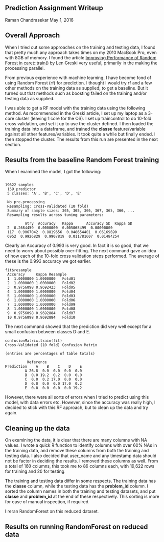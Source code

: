 Prediction Assignment Writeup
-----------------------------

Raman Chandrasekar
May 1, 2016



## Overall Approach

When I tried out some approaches on the training and testing data, I found that pretty much any approach takes times on my 2010 MacBook Pro, even with 8GB of memory. I found the article [Improving Performance of Random Forest in caret::train()](https://github.com/lgreski/datasciencectacontent/blob/master/markdown/pml-randomForestPerformance.md) by Len Greski very useful,  primarily in the making the processing parallel.

From previous experience with machine learning, I have become fond of using Random Forest (rf) for prediction.  I thought I would try rf and a few other methods on the training data as supplied, to get a baseline. But it turned out that methods such as boosting failed on the training and/or testing data as supplied.

I was able to get a RF model with the training data using the following method. As recommended in the Greski article, I set up my laptop as a 3-core cluster (leaving 1 core for the OS). I set up traincontrol to do 10-fold cross validation, and set it up to use the cluster defined. I then loaded the training data into a dataframe, and trained the **classe** feature/variable against all other features/variables. It took quite a while but finally ended. I then stopped the cluster. The results from this run are presented in the next section.


## Results from the baseline Random Forest training

When I examined the model, I got the following:

```Random Forest 
 
19622 samples
 159 predictor
 5 classes: 'A', 'B', 'C', 'D', 'E' 
 
 No pre-processing
 Resampling: Cross-Validated (10 fold) 
 Summary of sample sizes: 365, 365, 366, 367, 365, 366, ... 
 Resampling results across tuning parameters:
         
         mtry  Accuracy   Kappa      Accuracy SD  Kappa SD  
 2  0.2684459  0.0000000  0.005065499  0.00000000
 117  0.9067042  0.8819656  0.048654401  0.06169690
 6952  0.9926829  0.9907819  0.011781607  0.01484254
```

Clearly an Accuracy of 0.993 is very good. In fact it is so good, that we need to worry about possibly over-fitting. The next command gave an idea of how each of the 10-fold cross validation steps performed.  The average of these is the 0.993 accuracy we got earlier.

```
fit$resample
 Accuracy     Kappa Resample
 1  1.0000000 1.0000000   Fold01
 2  1.0000000 1.0000000   Fold02
 3  0.9756098 0.9692423   Fold05
 4  1.0000000 1.0000000   Fold04
 5  1.0000000 1.0000000   Fold03
 6  1.0000000 1.0000000   Fold06
 7  1.0000000 1.0000000   Fold09
 8  1.0000000 1.0000000   Fold08
 9  0.9756098 0.9692884   Fold07
 10 0.9756098 0.9692884   Fold10
```

The next command showed that the prediction did very well except for a small confusion between classes D and E.
```
confusionMatrix.train(fit)
Cross-Validated (10 fold) Confusion Matrix 

(entries are percentages of table totals)
 
          Reference
Prediction    A    B    C    D    E
         A 26.8  0.0  0.0  0.0  0.0
         B  0.0 19.2  0.2  0.0  0.0
         C  0.0  0.2 17.0  0.0  0.0
         D  0.0  0.0  0.0 17.0  0.2
         E  0.0  0.0  0.0  0.0 19.2
```

However, there were all sorts of errors when I tried to predict using this model, with data errors etc. However, since the accuracy was really high, I decided to stick with this RF approach, but to clean up the data and try again.

## Cleaning up the data

On examining the data, it is clear that there are many columns with NA values. I wrote a quick R function to identify columns with over 60% NAs in the training data, and remove these columns from  both the training and testing data. I also decided that user_name and any timestamp data should not be factor in deciding the results. I removed these columns as well. From a total of 160 columns, this took me to 89 columns each, with 19,622 rows for training and 20 for testing. 

The training and testing data differ in some respects. The training data has the **classe** column, while the testing data has the **problem\_id** column.  I sorted the column names in both the training and testing datasets, and put **classe** and **problem_id** at the end of these respectively. This sorting is more for ease of manual inspection, if required.

I reran RandomForest on this reduced dataset.

## Results on running RandomForest on reduced data



